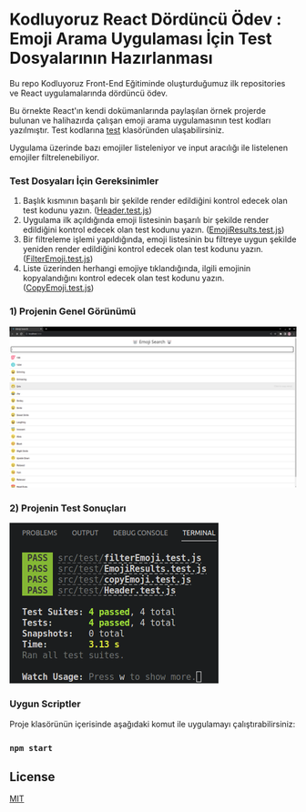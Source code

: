 # Kodluyoruz React Dördüncü Ödev : Emoji Arama Uygulaması İçin Test Dosyalarının Hazırlanması


Bu repo Kodluyoruz Front-End Eğitiminde oluşturduğumuz ilk repositories ve React uygulamalarında dördüncü ödev.

Bu örnekte React'ın kendi dokümanlarında paylaşılan örnek projerde bulunan ve halihazırda çalışan emoji arama uygulamasının test kodları yazılmıştır. Test kodlarına [test](https://github.com/rdvngrsy/kodluyoruzilkrepo/tree/main/Odevler/React/005_odev_4/src/test)  klasöründen ulaşabilirsiniz.

Uygulama üzerinde bazı emojiler listeleniyor ve input aracılığı ile listelenen emojiler filtrelenebiliyor.



### Test Dosyaları İçin Gereksinimler

1. Başlık kısmının başarılı bir şekilde render edildiğini kontrol edecek olan test kodunu yazın. ([Header.test.js](https://github.com/rdvngrsy/kodluyoruzilkrepo/tree/main/Odevler/React/005_odev_4/src/test/Header.test.js))
2. Uygulama ilk açıldığında emoji listesinin başarılı bir şekilde render edildiğini kontrol edecek olan test kodunu yazın. ([EmojiResults.test.js](https://github.com/rdvngrsy/kodluyoruzilkrepo/tree/main/Odevler/React/005_odev_4/src/test/EmojiResults.test.js))
3. Bir filtreleme işlemi yapıldığında, emoji listesinin bu filtreye uygun şekilde yeniden render edildiğini kontrol edecek olan test kodunu yazın. ([FilterEmoji.test.js](https://github.com/rdvngrsy/kodluyoruzilkrepo/tree/main/Odevler/React/005_odev_4/src/test/FilterEmoji.test.js))
4. Liste üzerinden herhangi emojiye tıklandığında, ilgili emojinin kopyalandığını kontrol edecek olan test kodunu yazın. ([CopyEmoji.test.js](https://github.com/rdvngrsy/kodluyoruzilkrepo/tree/main/Odevler/React/005_odev_4/src/test/CopyEmoji.test.js))

### 1) Projenin Genel Görünümü

![github](./src/assets/general_view.png)

### 2) Projenin Test Sonuçları
![github](./src/assets/test_result.png)


### Uygun Scriptler

Proje klasörünün içerisinde aşağıdaki komut ile uygulamayı çalıştırabilirsiniz:

### `npm start`

## License

[MIT](https://choosealicense.com/licenses/mit/)